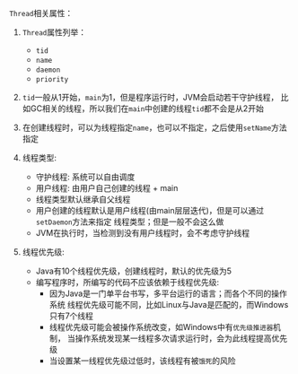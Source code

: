 `Thread`相关属性：
1. `Thread`属性列举：
    - `tid`
    - `name`
    - `daemon`
    - `priority`
    
2. `tid`一般从1开始，`main`为1，但是程序运行时，JVM会启动若干守护线程，
比如GC相关的线程，所以我们在`main`中创建的线程`tid`都不会是从2开始

3. 在创建线程时，可以为线程指定`name`，也可以不指定，之后使用`setName`方法指定

4. 线程类型:
    - 守护线程: 系统可以自由调度
    - 用户线程: 由用户自己创建的线程 + main
    - 线程类型默认继承自父线程
    - 用户创建的线程默认是用户线程(由main层层迭代)，但是可以通过`setDaemon`方法来指定
    线程类型；但是一般不会这么做
    - JVM在执行时，当检测到没有用户线程时，会不考虑守护线程
    
5. 线程优先级:
    - Java有10个线程优先级，创建线程时，默认的优先级为5
    - 编写程序时，所编写的代码不应该依赖于线程优先级:
        - 因为Java是一门单平台书写，多平台运行的语言；而各个不同的操作系统
        线程优先级可能不同，比如Linux与Java是匹配的，而Windows只有7个线程
        - 线程优先级可能会被操作系统改变，如Windows中有`优先级推进器`机制，
        当操作系统发现某一线程多次请求运行时，会为此线程提高优先级
        - 当设置某一线程优先级过低时，该线程有被`饿死`的风险
    